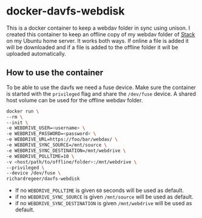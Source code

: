 # docker-davfs-webdisk
This is a docker container to keep a webdav folder in sync using unison.
I created this container to keep an offline copy of my webdav folder of [Stack](https://www.transip.nl/stack/) on my Ubuntu home server.
It works both ways. If online a file is added it will be downloaded and if a file is added to the offline folder it will be uploaded automatically.

## How to use the container
To be able to use the davfs we need a fuse device. Make sure the container is started with the `privileged` flag and share the `/dev/fuse` device.
A shared host volume can be used for the offline webdav folder.

```bash
docker run \
--rm \
--init \
-e WEBDRIVE_USER=<username> \
-e WEBDRIVE_PASSWORD=<password> \
-e WEBDRIVE_URL=https://foo/bar/webdav/ \
-e WEBDRIVE_SYNC_SOURCE=/mnt/source \
-e WEBDRIVE_SYNC_DESTINATION=/mnt/webdrive \
-e WEBDRIVE_POLLTIME=10 \
-v <host/path/to/offline/folder>:/mnt/webdrive \
--privileged \
--device /dev/fuse \
richardregeer/davfs-webdisk
```

- If no `WEBDRIVE_POLLTIME` is given `60` seconds will be used as default.
- if no `WEBDRIVE_SYNC_SOURCE` is given `/mnt/source` will be used as default.
- if no `WEBDRIVE_SYNC_DESTINATION` is given `/mnt/webdrive` will be used as default.